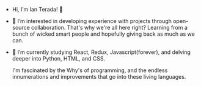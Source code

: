 - Hi, I’m Ian Terada! 👋


- :brain: I’m interested in 
developing experience with projects through open-source collaboration. That's why we're all here right? Learning from a bunch of wicked smart people and hopefully giving back as much as we can.



- :thinking: I’m currently studying React, Redux, Javascript(forever), and delving deeper into Python, HTML, and CSS.

  I'm fascinated by the Why's of programming, and the endless innumerations and improvements that go into these living languages.









<!---
teradaian/teradaian is a ✨ special ✨ repository because its `README.md` (this file) appears on your GitHub profile.
You can click the Preview link to take a look at your changes.
--->
